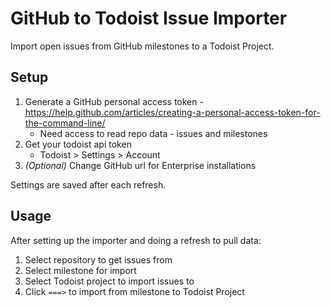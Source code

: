 # GitHub to Todoist Issue Importer

Import open issues from GitHub milestones to a Todoist Project.

## Setup

1. Generate a GitHub personal access token - https://help.github.com/articles/creating-a-personal-access-token-for-the-command-line/
	+ Need access to read repo data - issues and milestones
2. Get your todoist api token
	+ Todoist > Settings > Account
3. _(Optional)_ Change GitHub url for Enterprise installations

Settings are saved after each refresh.

## Usage

After setting up the importer and doing a refresh to pull data:

1. Select repository to get issues from
2. Select milestone for import
3. Select Todoist project to import issues to
4. Click `===>` to import from milestone to Todoist Project